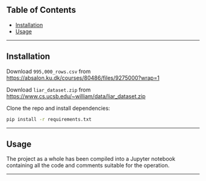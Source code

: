 ## Table of Contents

- [Installation](#installation)
- [Usage](#usage)

---

## Installation

Download ```995,000_rows.csv``` from https://absalon.ku.dk/courses/80486/files/9275000?wrap=1

Download ```liar_dataset.zip``` from https://www.cs.ucsb.edu/~william/data/liar_dataset.zip

Clone the repo and install dependencies:

```bash
pip install -r requirements.txt
```

---

## Usage
The project as a whole has been compiled into a Jupyter notebook containing all the code and comments suitable for the operation.

---



